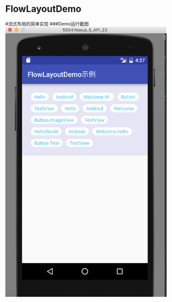 # FlowLayoutDemo
#流式布局的简单实现
###Demo运行截图
![Ham](https://github.com/Rainmonth/FlowLayoutDemo/raw/master/images/flowlayout_demo.png?raw=true)
